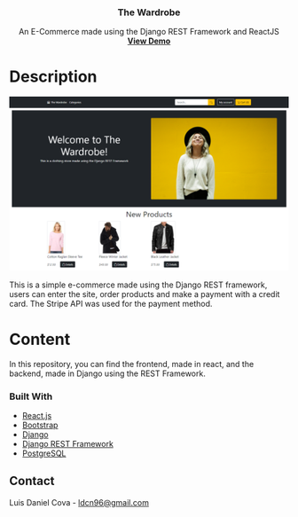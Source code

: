<div align="center">
  <h3 align="center"> The Wardrobe </h3>

  <p align="center">
    An E-Commerce made using the Django REST Framework and ReactJS
    <br />
    <a href="https://the-wardrobe.netlify.app/"><strong>View Demo</strong></a>

  </p>
</div>

# Description

[![E-Commerce Screenshot][product-screenshot]](https://clever-kirch-3c5ec1.netlify.app/)

This is a simple e-commerce made using the Django REST framework, users can enter the site, order products and make a payment with a credit card. The Stripe API was used for the payment method.

# Content

In this repository, you can find the frontend, made in react, and the backend, made in Django using the REST Framework.

### Built With

- [React.js](https://reactjs.org/)
- [Bootstrap](https://getbootstrap.com)
- [Django](https://www.djangoproject.com/)
- [Django REST Framework](https://www.django-rest-framework.org/)
- [PostgreSQL](https://www.postgresql.org/)

## Contact

Luis Daniel Cova - ldcn96@gmail.com

<!-- MARKDOWN LINKS & IMAGES -->

[product-screenshot]: images/screenshot.png
